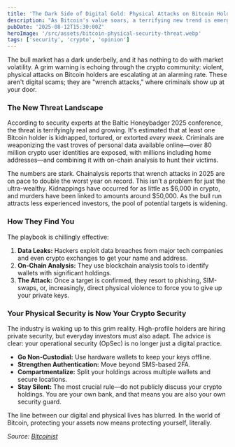 ```yaml
---
title: 'The Dark Side of Digital Gold: Physical Attacks on Bitcoin Holders Are on the Rise'
description: "As Bitcoin's value soars, a terrifying new trend is emerging: violent physical attacks on its holders. Experts are sounding the alarm on 'wrench attacks,' where criminals use stolen data and on-chain analysis to target and extort investors. Are you safe?"
pubDate: '2025-08-12T15:30:00Z'
heroImage: '/src/assets/bitcoin-physical-security-threat.webp'
tags: ['security', 'crypto', 'opinion']
---
```


The bull market has a dark underbelly, and it has nothing to do with market volatility. A grim warning is echoing through the crypto community: violent, physical attacks on Bitcoin holders are escalating at an alarming rate. These aren't digital scams; they are "wrench attacks," where criminals show up at your door.

### The New Threat Landscape

According to security experts at the Baltic Honeybadger 2025 conference, the threat is terrifyingly real and growing. It's estimated that at least one Bitcoin holder is kidnapped, tortured, or extorted _every week_. Criminals are weaponizing the vast troves of personal data available online—over 80 million crypto user identities are exposed, with millions including home addresses—and combining it with on-chain analysis to hunt their victims.

The numbers are stark. Chainalysis reports that wrench attacks in 2025 are on pace to double the worst year on record. This isn't a problem for just the ultra-wealthy. Kidnappings have occurred for as little as $6,000 in crypto, and murders have been linked to amounts around $50,000. As the bull run attracts less experienced investors, the pool of potential targets is widening.

### How They Find You

The playbook is chillingly effective:

1.  **Data Leaks:** Hackers exploit data breaches from major tech companies and even crypto exchanges to get your name and address.
2.  **On-Chain Analysis:** They use blockchain analysis tools to identify wallets with significant holdings.
3.  **The Attack:** Once a target is confirmed, they resort to phishing, SIM-swaps, or, increasingly, direct physical violence to force you to give up your private keys.

### Your Physical Security is Now Your Crypto Security

The industry is waking up to this grim reality. High-profile holders are hiring private security, but everyday investors must also adapt. The advice is clear: your operational security (OpSec) is no longer just a digital practice.

- **Go Non-Custodial:** Use hardware wallets to keep your keys offline.
- **Strengthen Authentication:** Move beyond SMS-based 2FA.
- **Compartmentalize:** Split your holdings across multiple wallets and secure locations.
- **Stay Silent:** The most crucial rule—do not publicly discuss your crypto holdings. You are your own bank, and that means you are also your own security guard.

The line between our digital and physical lives has blurred. In the world of Bitcoin, protecting your assets now means protecting yourself, literally.

_Source: [Bitcoinist](https://bitcoinist.com/bitcoin-exec-sounds-alarm-on-rising-violent-attacks-in-2025/)_
